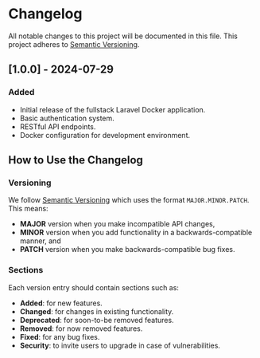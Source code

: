 # Changelog

All notable changes to this project will be documented in this file. This project adheres to [Semantic Versioning](https://semver.org/).

## [1.0.0] - 2024-07-29
### Added
- Initial release of the fullstack Laravel Docker application.
- Basic authentication system.
- RESTful API endpoints.
- Docker configuration for development environment.

## How to Use the Changelog

### Versioning

We follow [Semantic Versioning](https://semver.org/) which uses the format `MAJOR.MINOR.PATCH`. This means:

- **MAJOR** version when you make incompatible API changes,
- **MINOR** version when you add functionality in a backwards-compatible manner, and
- **PATCH** version when you make backwards-compatible bug fixes.

### Sections

Each version entry should contain sections such as:

- **Added**: for new features.
- **Changed**: for changes in existing functionality.
- **Deprecated**: for soon-to-be removed features.
- **Removed**: for now removed features.
- **Fixed**: for any bug fixes.
- **Security**: to invite users to upgrade in case of vulnerabilities.

